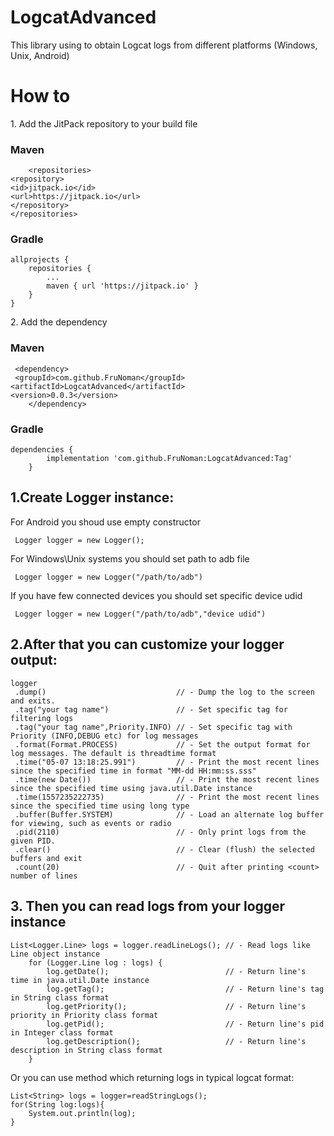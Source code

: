# LogcatAdvanced
This library using to obtain Logcat logs from different platforms (Windows, Unix, Android)
<h1>How to</h1>

<p>1. Add the JitPack repository to your build file</p>
  <h3>Maven</h3>
      
      	<repositories>
	<repository>
	<id>jitpack.io</id>
	<url>https://jitpack.io</url>
	</repository>
	</repositories>
	
  <h3>Gradle</h3>
  
  	allprojects {
		repositories {
			...
			maven { url 'https://jitpack.io' }
		}
	}
  
  <p>2. Add the dependency</p>
    <h3>Maven</h3>
    
   	 <dependency>
   	 <groupId>com.github.FruNoman</groupId>
	<artifactId>LogcatAdvanced</artifactId>
	<version>0.0.3</version>
    	</dependency>
	
<h3>Gradle</h3>

	dependencies {
			implementation 'com.github.FruNoman:LogcatAdvanced:Tag'
		}
                        
  <h2>1.Create Logger instance:</h2>
  For Android you shoud use empty constructor
  
     Logger logger = new Logger();

  For Windows\Unix systems you should set path to adb file
  
     Logger logger = new Logger("/path/to/adb") 

  If you have few connected devices you should set specific device udid
  
     Logger logger = new Logger("/path/to/adb","device udid") 

<h2>2.After that you can customize your logger output:</h2>

    logger
     .dump()                             // - Dump the log to the screen and exits.
     .tag("your tag name")               // - Set specific tag for filtering logs
     .tag("your tag name",Priority.INFO) // - Set specific tag with Priority (INFO,DEBUG etc) for log messages
     .format(Format.PROCESS)             // - Set the output format for log messages. The default is threadtime format
     .time("05-07 13:18:25.991")         // - Print the most recent lines since the specified time in format "MM-dd HH:mm:ss.sss"
     .time(new Date())                   // - Print the most recent lines since the specified time using java.util.Date instance
     .time(1557235222735)                // - Print the most recent lines since the specified time using long type
     .buffer(Buffer.SYSTEM)              // - Load an alternate log buffer for viewing, such as events or radio
     .pid(2110)                          // - Only print logs from the given PID.
     .clear()                            // - Clear (flush) the selected buffers and exit
     .count(20)                          // - Quit after printing <count> number of lines
  
  <h2>3. Then you can read logs from your logger instance</h2>
  
    List<Logger.Line> logs = logger.readLineLogs(); // - Read logs like Line object instance
        for (Logger.Line log : logs) {
            log.getDate();                          // - Return line's time in java.util.Date instance
            log.getTag();                           // - Return line's tag in String class format
            log.getPriority();                      // - Return line's priority in Priority class format
            log.getPid();                           // - Return line's pid in Integer class format
            log.getDescription();                   // - Return line's description in String class format
        }
 Or you can use method which returning logs in typical logcat format:
 
    List<String> logs = logger=readStringLogs();
    for(String log:logs){
        System.out.println(log);
    }
      
